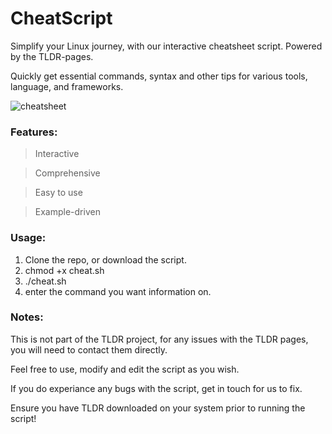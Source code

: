 # CheatScript
Simplify your Linux journey, with our interactive cheatsheet script. Powered by the TLDR-pages.

Quickly get essential commands, syntax and other tips for various tools, language, and frameworks.

![cheatsheet](https://github.com/the-universal-linux-society/CheatScript/assets/161962528/3da356b9-d8e4-46f5-beaf-4e9b08497ece)


### Features:
> Interactive

> Comprehensive

> Easy to use

> Example-driven

### Usage:
1. Clone the repo, or download the script.
2. chmod +x cheat.sh
3. ./cheat.sh
4. enter the command you want information on.

### Notes: 
This is not part of the TLDR project, for any issues with the TLDR pages, you will need to contact them directly.

Feel free to use, modify and edit the script as you wish.

If you do experiance any bugs with the script, get in touch for us to fix.

Ensure you have TLDR downloaded on your system prior to running the script!
